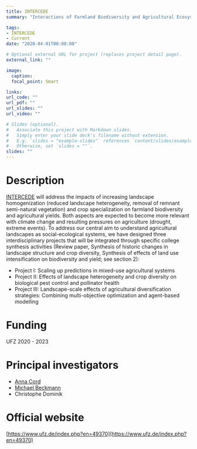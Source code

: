 ```yaml
---
title: INTERCEDE
summary: "Interactions of Farmland Biodiversity and Agricultural Ecosystem Services under Climate Change"

tags:
- INTERCEDE
- Current
date: "2020-04-01T00:00:00"

# Optional external URL for project (replaces project detail page).
external_link: ""

image:
  caption: 
  focal_point: Smart

links:
url_code: ""
url_pdf: ""
url_slides: ""
url_video: ""

# Slides (optional).
#   Associate this project with Markdown slides.
#   Simply enter your slide deck's filename without extension.
#   E.g. `slides = "example-slides"` references `content/slides/example-slides.md`.
#   Otherwise, set `slides = ""`.
slides: ""
---
```


# Description
[INTERCEDE](https://www.ufz.de/index.php?en=49370) will address the impacts of increasing landscape homogenization (reduced landscape heterogeneity, removal of remnant semi-natural vegetation) and crop specialization on farmland biodiversity and agricultural yields. Both aspects are expected to become more relevant with climate change and resulting pressures on agriculture (drought, extreme events). To address our central aim to understand agricultural landscapes as social-ecological systems, we have designed three interdisciplinary projects that will be integrated through specific college synthesis activities (Review paper, Synthesis of historic changes in landscape structure and crop diversity, Synthesis of effects of land use intensification on biodiversity and yield; see section 2):

* Project I: Scaling up predictions in mixed-use agricultural systems
* Project II: Effects of landscape heterogeneity and crop diversity on biological pest control and pollinator health
* Project III: Landscape-scale effects of agricultural diversification strategies: Combining multi-objective optimization and agent-based modelling

# Funding
UFZ
2020 - 2023

# Principal investigators
- [Anna Cord](https://tu-dresden.de/bu/umwelt/geo/geographie/landoeko/die-professur/beschaeftigte/prof-dr-anna-cord?set_language=en)
- [Michael Beckmann](https://www.ufz.de/index.php?en=43858)
- Christophe Dominik

# Official website
[https://www.ufz.de/index.php?en=49370](https://www.ufz.de/index.php?en=49370)
